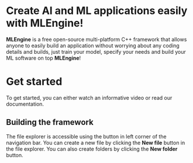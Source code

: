 # Create AI and ML applications easily with MLEngine! 

**MLEngine** is a free open-source multi-platform C++ framework that allows anyone to easily build an application without worrying about any coding details and builds, just train your model, specify your needs and build your ML software on top **MLEngine**!

# Get started
To get started, you can either watch an informative video or read our documentation.

## Building the framework

The file explorer is accessible using the button in left corner of the navigation bar. You can create a new file by clicking the **New file** button in the file explorer. You can also create folders by clicking the **New folder** button.
